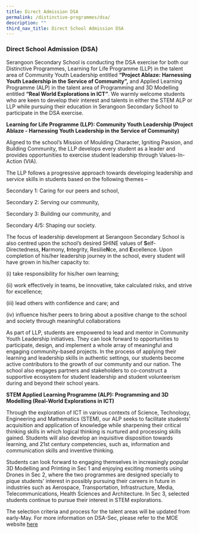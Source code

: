 ```yaml
---
title: Direct Admission DSA
permalink: /distinctive-programmes/dsa/
description: ""
third_nav_title: Direct School Admission DSA
---
```

### Direct School Admission (DSA)

Serangoon Secondary School is conducting the DSA exercise for both our Distinctive Programmes, Learning for Life Programme (LLP) in the talent area of Community Youth Leadership entitled **“Project Ablaze:** **Harnessing Youth Leadership in the Service of Community”,** and Applied Learning Programme (ALP) in the talent area of Programming and 3D Modelling entitled **“Real World Explorations in ICT”**. We warmly welcome students who are keen to develop their interest and talents in either the STEM ALP or LLP while pursuing their education in Serangoon Secondary School to participate in the DSA exercise.

**Learning for Life Programme (LLP): Community Youth Leadership (Project Ablaze - Harnessing Youth Leadership in the Service of Community)**

Aligned to the school’s Mission of Moulding Character, Igniting Passion, and Building Community, the LLP develops every student as a leader and provides opportunities to exercise student leadership through Values-In-Action (VIA).

The LLP follows a progressive approach towards developing leadership and service skills in students based on the following themes –

Secondary 1: Caring for our peers and school,

Secondary 2: Serving our community,

Secondary 3: Building our community, and

Secondary 4/5: Shaping our society.

The focus of leadership development at Serangoon Secondary School is also centred upon the school’s desired SHINE values of **S**elf-Directedness, **H**armony, **I**ntegrity, Resilie**N**ce, and **E**xcellence. Upon completion of his/her leadership journey in the school, every student will have grown in his/her capacity to:

(i) take responsibility for his/her own learning;

(ii) work effectively in teams, be innovative, take calculated risks, and strive for excellence;

(iii) lead others with confidence and care; and

(iv) influence his/her peers to bring about a positive change to the school and society through meaningful collaborations

As part of LLP, students are empowered to lead and mentor in Community Youth Leadership initiatives. They can look forward to opportunities to participate, design, and implement a whole array of meaningful and engaging community-based projects. In the process of applying their learning and leadership skills in authentic settings, our students become active contributors to the growth of our community and our nation. The school also engages partners and stakeholders to co-construct a supportive ecosystem for student leadership and student volunteerism during and beyond their school years.

  

**STEM Applied Learning Programme (ALP): Programming and 3D Modelling (Real-World Explorations in ICT)**

Through the exploration of ICT in various contexts of Science, Technology, Engineering and Mathematics (STEM), our ALP seeks to facilitate students’ acquisition and application of knowledge while sharpening their critical thinking skills in which logical thinking is nurtured and processing skills gained. Students will also develop an inquisitive disposition towards learning, and 21st century competencies, such as, information and communication skills and inventive thinking.

Students can look forward to engaging themselves in increasingly popular 3D Modelling and Printing in Sec 1 and enjoying exciting moments using Drones in Sec 2, where the two programmes are designed specially to pique students' interest in possibly pursuing their careers in future in industries such as Aerospace, Transportation, Infrastructure, Media, Telecommunications, Health Sciences and Architecture. In Sec 3, selected students continue to pursue their interest in STEM explorations.

  

The selection criteria and process for the talent areas will be updated from early-May. For more information on DSA-Sec, please refer to the MOE website [here]([https://www.moe.gov.sg/dsa-sec](https://www.moe.gov.sg/dsa-sec).)